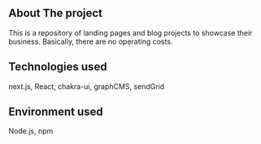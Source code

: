 ## About The project

This is a repository of landing pages and blog projects to showcase their business.
Basically, there are no operating costs.

## Technologies used

next.js, React, chakra-ui, graphCMS, sendGrid

## Environment used

Node.js, npm
